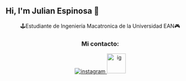 ## Hi, I'm Julian Espinosa 🏀
 <div align="center">
      <p>🕹️Estudiante de Ingeniería Macatronica de la Universidad EAN🎮 
       <div align="center">
      <h3>Mi contacto: </h3>
      <a href="https://instagram.com/_anabd_" target="_blank">
<img src=https://img.shields.io/badge/instagram-%23000000.svg?&style=for-the-badge&logo=instagram&logoColor=blue alt=instagram style="margin-bottom: 5px;" />
</a>
<a href="https://github.com/AnaBeltran24" target="_blank">
      <a href="Julianesbon@gmail.com"><img src="https://cdn-icons-png.flaticon.com/512/732/732200.png" alt="ig" width="50" height="53"></a>
    </div>    
<!--
**Julianespino17/Julianespino17** is a ✨ _special_ ✨ repository because its `README.md` (this file) appears on your GitHub profile.

Here are some ideas to get you started:

- 🔭 I’m currently working on ...
- 🌱 I’m currently learning ...
- 👯 I’m looking to collaborate on ...
- 🤔 I’m looking for help with ...
- 💬 Ask me about ...
- 📫 How to reach me: ...
- 😄 Pronouns: ...
- ⚡ Fun fact: ...
-->


